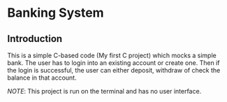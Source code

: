 # Banking System

## Introduction
This is a simple C-based code (My first C project) which mocks a simple bank.
The user has to login into an existing account or create one.
Then if the login is successful, the user can either deposit, withdraw of check the balance in that account.

*NOTE*: This project is run on the terminal and has no user interface.
